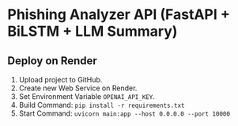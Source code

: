 # Phishing Analyzer API (FastAPI + BiLSTM + LLM Summary)

## Deploy on Render
1. Upload project to GitHub.
2. Create new Web Service on Render.
3. Set Environment Variable `OPENAI_API_KEY`.
4. Build Command: `pip install -r requirements.txt`
5. Start Command: `uvicorn main:app --host 0.0.0.0 --port 10000`
